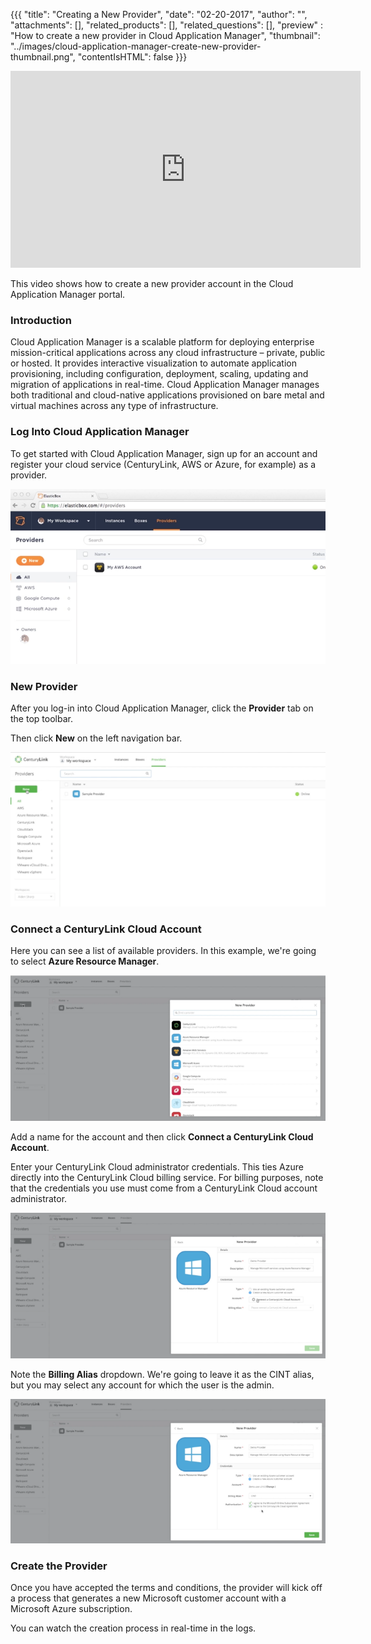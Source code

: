 {{{
  "title": "Creating a New Provider",
  "date": "02-20-2017",
  "author": "",
  "attachments": [],
  "related_products": [],
  "related_questions": [],
  "preview" : "How to create a new provider in Cloud Application Manager",
  "thumbnail": "../images/cloud-application-manager-create-new-provider-thumbnail.png",
  "contentIsHTML": false
}}}

<iframe width="560" height="315" src="https://player.vimeo.com/video/204213296" frameborder="0" allowfullscreen></iframe>

This video shows how to create a new provider account in the Cloud Application Manager portal.

### Introduction

Cloud Application Manager is a scalable platform for deploying enterprise mission-critical applications across any cloud infrastructure &ndash; private, public or hosted. It provides interactive visualization to automate application provisioning, including configuration, deployment, scaling, updating and migration of applications in real-time. Cloud Application Manager manages both traditional and cloud-native applications provisioned on bare metal and virtual machines across any type of infrastructure.

### Log Into Cloud Application Manager

To get started with Cloud Application Manager, sign up for an account and register your cloud service (CenturyLink, AWS or Azure, for example) as a provider.

![Cloud Application Manager Login](../images/cloud-application-manager-dashboard.png)

### New Provider

After you log-in into Cloud Application Manager, click the **Provider** tab on the top toolbar.

Then click **New** on the left navigation bar.

![Cloud Application Manager Create New Provider 1](../images/cloud-application-manager-create-new-provider-1.png)

### Connect a CenturyLink Cloud Account

Here you can see a list of available providers. In this example, we're going to select **Azure Resource Manager**.

![Cloud Application Manager Create New Provider 2](../images/cloud-application-manager-create-new-provider-2.png)

Add a name for the account and then click **Connect a CenturyLink Cloud Account**.

Enter your CenturyLink Cloud administrator credentials. This ties Azure directly into the CenturyLink Cloud billing service. For billing purposes, note that the credentials you use must come from a CenturyLink Cloud account administrator.

![Cloud Application Manager Create New Provider 3](../images/cloud-application-manager-create-new-provider-3.png)

Note the **Billing Alias** dropdown. We're going to leave it as the CINT alias, but you may select any account for which the user is the admin.

![Cloud Application Manager Create New Provider 4](../images/cloud-application-manager-create-new-provider-4.png)

### Create the Provider

Once you have accepted the terms and conditions, the provider will kick off a process that generates a new Microsoft customer account with a Microsoft Azure subscription.

You can watch the creation process in real-time in the logs.
